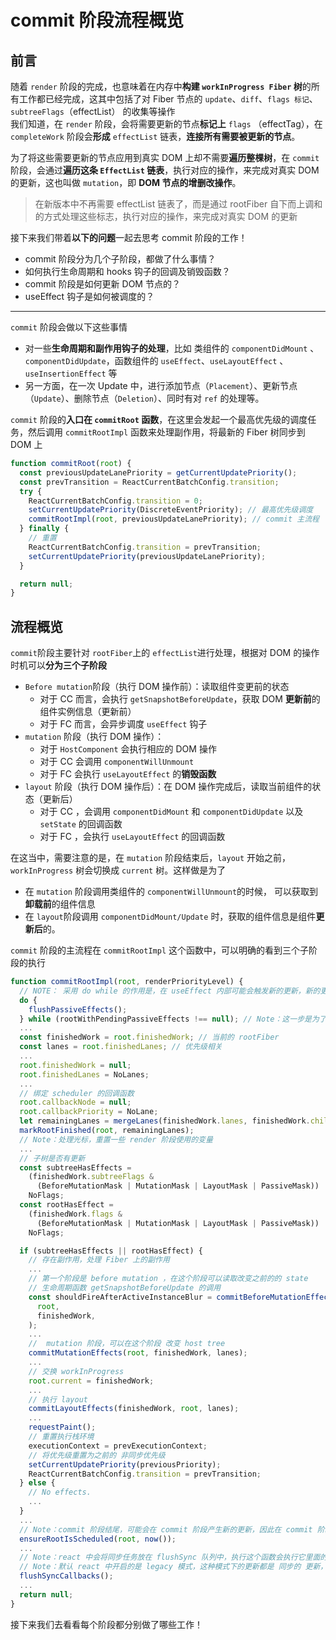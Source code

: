 # commit 阶段流程概览
## 前言

随着 `render` 阶段的完成，也意味着在内存中**构建 `workInProgress Fiber` 树**的所有工作都已经完成，这其中包括了对 Fiber 节点的 `update`、`diff`、`flags 标记`、`subtreeFlags`（effectList） 的收集等操作<br />我们知道，在 `render` 阶段，会将需要更新的节点**标记上** `flags` （effectTag），在 `completeWork` 阶段会**形成** `effectList` 链表，**连接所有需要被更新的节点**。

为了将这些需要更新的节点应用到真实 DOM 上却不需要**遍历整棵树**，在 `commit` 阶段，会通过**遍历这条 `EffectList` 链表**，执行对应的操作，来完成对真实 DOM 的更新，这也叫做 `mutation`，即 **DOM 节点的增删改操作**。

> 在新版本中不再需要 effectList 链表了，而是通过 rootFiber 自下而上调和的方式处理这些标志，执行对应的操作，来完成对真实 DOM 的更新

接下来我们带着**以下的问题**一起去思考 commit 阶段的工作！
- commit 阶段分为几个子阶段，都做了什么事情？
- 如何执行生命周期和 hooks 钩子的回调及销毁函数？
- commit 阶段是如何更新 DOM 节点的？
- useEffect 钩子是如何被调度的？
---
`commit` 阶段会做以下这些事情

- 对一些**生命周期和副作用钩子的处理**，比如 类组件的 `componentDidMount` 、`componentDidUpdate`，函数组件的 `useEffect`、`useLayoutEffect` 、`useInsertionEffect` 等
- 另一方面，在一次 Update 中，进行添加节点（`Placement`）、更新节点（`Update`）、删除节点（`Deletion`）、同时有对 `ref` 的处理等。

`commit` 阶段的**入口在 `commitRoot` 函数**，在这里会发起一个最高优先级的调度任务，然后调用 `commitRootImpl` 函数来处理副作用，将最新的 Fiber 树同步到 DOM 上


```javascript
function commitRoot(root) {
  const previousUpdateLanePriority = getCurrentUpdatePriority();
  const prevTransition = ReactCurrentBatchConfig.transition;
  try {
    ReactCurrentBatchConfig.transition = 0;
    setCurrentUpdatePriority(DiscreteEventPriority); // 最高优先级调度
    commitRootImpl(root, previousUpdateLanePriority); // commit 主流程
  } finally {
    // 重置
    ReactCurrentBatchConfig.transition = prevTransition;
    setCurrentUpdatePriority(previousUpdateLanePriority);
  }

  return null;
}
```

## 流程概览

`commit`阶段主要针对 `rootFiber`上的 `effectList`进行处理，根据对 DOM 的操作时机可以**分为三个子阶段**

- `Before mutation`阶段（执行 DOM 操作前）：读取组件变更前的状态
  - 对于 CC 而言，会执行 `getSnapshotBeforeUpdate`，获取 DOM **更新前**的组件实例信息（更新前）
  - 对于 FC 而言，会异步调度 `useEffect` 钩子
- `mutation` 阶段（执行 DOM 操作）：
  - 对于 `HostComponent` 会执行相应的 DOM 操作
  - 对于 CC 会调用 `componentWillUnmount`
  - 对于 FC 会执行 `useLayoutEffect` 的**销毁函数**
- `layout` 阶段（执行 DOM 操作后）：在 DOM 操作完成后，读取当前组件的状态（更新后）
  - 对于 CC ，会调用 `componentDidMount` 和 `componentDidUpdate` 以及 `setState` 的回调函数
  - 对于 FC ，会执行 `useLayoutEffect` 的回调函数

在这当中，需要注意的是，在 `mutation` 阶段结束后，`layout` 开始之前，`workInProgress` 树会切换成 `current` 树。这样做是为了

- 在 `mutation` 阶段调用类组件的 `componentWillUnmount`的时候， 可以获取到**卸载前**的组件信息
- 在 `layout`阶段调用 `componentDidMount/Update` 时，获取的组件信息是组件**更新后**的。

`commit` 阶段的主流程在 `commitRootImpl` 这个函数中，可以明确的看到三个子阶段的执行

```javascript
function commitRootImpl(root, renderPriorityLevel) {
  // NOTE： 采用 do while 的作用是，在 useEffect 内部可能会触发新的更新，新的更新可能会触发新的副作用 ，因此需要不断的循环，直到 为 null
  do {
    flushPassiveEffects();
  } while (rootWithPendingPassiveEffects !== null); // Note：这一步是为了看看还有没有没有执行的 useEffect， 有的话先执行他们
  ...
  const finishedWork = root.finishedWork; // 当前的 rootFiber
  const lanes = root.finishedLanes; // 优先级相关
  ...
  root.finishedWork = null;
  root.finishedLanes = NoLanes;
  ...
  // 绑定 scheduler 的回调函数
  root.callbackNode = null;
  root.callbackPriority = NoLane;
  let remainingLanes = mergeLanes(finishedWork.lanes, finishedWork.childLanes);
  markRootFinished(root, remainingLanes);
  // Note：处理光标，重置一些 render 阶段使用的变量
  ...
  // 子树是否有更新
  const subtreeHasEffects =
    (finishedWork.subtreeFlags &
      (BeforeMutationMask | MutationMask | LayoutMask | PassiveMask)) !==
    NoFlags;
  const rootHasEffect =
    (finishedWork.flags &
      (BeforeMutationMask | MutationMask | LayoutMask | PassiveMask)) !==
    NoFlags;

  if (subtreeHasEffects || rootHasEffect) {
    // 存在副作用，处理 Fiber 上的副作用
    ...
    // 第一个阶段是 before mutation ，在这个阶段可以读取改变之前的的 state
    // 生命周期函数 getSnapshotBeforeUpdate 的调用
    const shouldFireAfterActiveInstanceBlur = commitBeforeMutationEffects(
      root,
      finishedWork,
    );
    ...
    //  mutation 阶段，可以在这个阶段 改变 host tree
    commitMutationEffects(root, finishedWork, lanes);
    ...
    // 交换 workInProgress
    root.current = finishedWork;
    ...
    // 执行 layout
    commitLayoutEffects(finishedWork, root, lanes);
    ...
    requestPaint();
    // 重置执行栈环境
    executionContext = prevExecutionContext;
    // 将优先级重置为之前的 非同步优先级
    setCurrentUpdatePriority(previousPriority);
    ReactCurrentBatchConfig.transition = prevTransition;
  } else {
    // No effects.
    ...
  }
  ...
  // Note：commit 阶段结尾，可能会在 commit 阶段产生新的更新，因此在 commit 阶段的结尾会重新调度一次
  ensureRootIsScheduled(root, now());
  ...
  // Note：react 中会将同步任务放在 flushSync 队列中，执行这个函数会执行它里面的同步任务
  // Note：默认 react 中开启的是 legacy 模式，这种模式下的更新都是 同步的 更新，未来会开启 concurrent 模式（并发模式），会出现不同优先级的更新
  flushSyncCallbacks();
  ...
  return null;
}
```

接下来我们去看看每个阶段都分别做了哪些工作！

 <br />